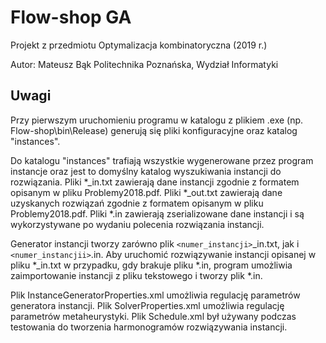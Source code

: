 # Flow-shop GA

Projekt z przedmiotu Optymalizacja kombinatoryczna (2019 r.)

Autor:
Mateusz Bąk
Politechnika Poznańska, Wydział Informatyki

## Uwagi

Przy pierwszym uruchomieniu programu w katalogu z plikiem .exe (np. Flow-shop\bin\Release) generują się pliki konfiguracyjne oraz katalog "instances".

Do katalogu "instances" trafiają wszystkie wygenerowane przez program instancje oraz jest to domyślny katalog wyszukiwania instancji do rozwiązania.
Pliki *_in.txt zawierają dane instancji zgodnie z formatem opisanym w pliku Problemy2018.pdf.
Pliki *_out.txt zawierają dane uzyskanych rozwiązań zgodnie z formatem opisanym w pliku Problemy2018.pdf.
Pliki *.in zawierają zserializowane dane instancji i są wykorzystywane po wydaniu polecenia rozwiązania instancji.

Generator instancji tworzy zarówno plik `<numer_instancji>`_in.txt, jak i `<numer_instancjii>`.in.
Aby uruchomić rozwiązywanie instancji opisanej w pliku *_in.txt w przypadku, gdy brakuje pliku *.in, program umożliwia zaimportowanie instancji z pliku tekstowego i tworzy plik *.in.

Plik InstanceGeneratorProperties.xml umożliwia regulację parametrów generatora instancji.
Plik SolverProperties.xml umożliwia regulację parametrów metaheurystyki.
Plik Schedule.xml był używany podczas testowania do tworzenia harmonogramów rozwiązywania instancji.
